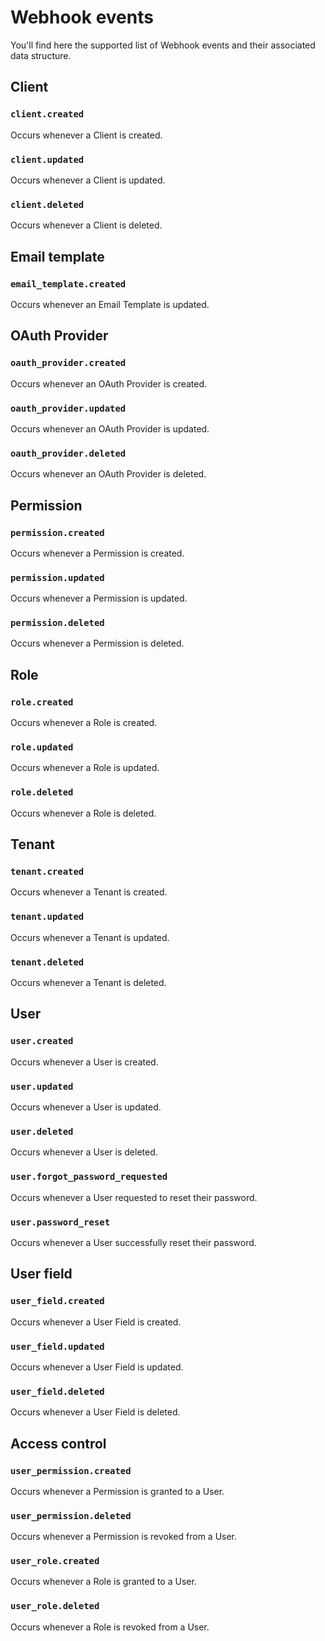 # Webhook events

You'll find here the supported list of Webhook events and their associated data structure.

## Client

### `client.created`

Occurs whenever a Client is created.

### `client.updated`

Occurs whenever a Client is updated.

### `client.deleted`

Occurs whenever a Client is deleted.

## Email template

### `email_template.created`

Occurs whenever an Email Template is updated.

## OAuth Provider

### `oauth_provider.created`

Occurs whenever an OAuth Provider is created.

### `oauth_provider.updated`

Occurs whenever an OAuth Provider is updated.

### `oauth_provider.deleted`

Occurs whenever an OAuth Provider is deleted.

## Permission

### `permission.created`

Occurs whenever a Permission is created.

### `permission.updated`

Occurs whenever a Permission is updated.

### `permission.deleted`

Occurs whenever a Permission is deleted.

## Role

### `role.created`

Occurs whenever a Role is created.

### `role.updated`

Occurs whenever a Role is updated.

### `role.deleted`

Occurs whenever a Role is deleted.

## Tenant

### `tenant.created`

Occurs whenever a Tenant is created.

### `tenant.updated`

Occurs whenever a Tenant is updated.

### `tenant.deleted`

Occurs whenever a Tenant is deleted.

## User

### `user.created`

Occurs whenever a User is created.

### `user.updated`

Occurs whenever a User is updated.

### `user.deleted`

Occurs whenever a User is deleted.

### `user.forgot_password_requested`

Occurs whenever a User requested to reset their password.

### `user.password_reset`

Occurs whenever a User successfully reset their password.

## User field

### `user_field.created`

Occurs whenever a User Field is created.

### `user_field.updated`

Occurs whenever a User Field is updated.

### `user_field.deleted`

Occurs whenever a User Field is deleted.

## Access control

### `user_permission.created`

Occurs whenever a Permission is granted to a User.

### `user_permission.deleted`

Occurs whenever a Permission is revoked from a User.

### `user_role.created`

Occurs whenever a Role is granted to a User.

### `user_role.deleted`

Occurs whenever a Role is revoked from a User.
